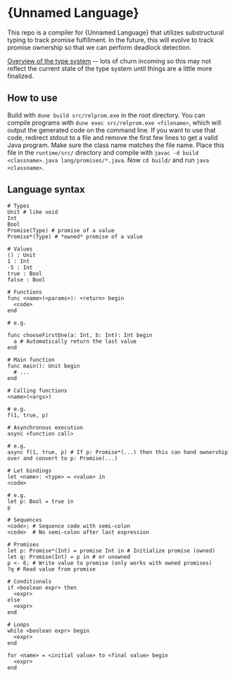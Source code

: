 # {Unnamed Language}

This repo is a compiler for {Unnamed Language} that utilizes substructural typing to track promise fulfillment.
In the future, this will evolve to track promise ownership so that we can perform deadlock detection.

[Overview of the type system](https://www.overleaf.com/read/pmqpspcscdpq) -- lots of churn incoming so this may
not reflect the current state of the type system until things are a little more finalized.

## How to use

Build with `dune build src/relprom.exe` in the root directory. You can compile programs with
`dune exec src/relprom.exe <filename>`, which will output the generated code on the command line. If you want to
use that code, redirect stdout to a file and remove the first few lines to get a valid Java program. Make sure the
class name matches the file name. Place this file in the `runtime/src/` directory and compile with
`javac -d build <classname>.java lang/promises/*.java`. Now `cd build/` and run `java <classname>`.

## Language syntax

```
# Types
Unit # like void
Int
Bool
Promise(Type) # promise of a value
Promise*(Type) # *owned* promise of a value

# Values
() : Unit
1 : Int
-5 : Int
true : Bool
false : Bool

# Functions
func <name>(<params>): <return> begin
  <code>
end

# e.g.

func chooseFirstOne(a: Int, b: Int): Int begin
  a # Automatically return the last value
end

# Main function
func main(): Unit begin
  # ...
end

# Calling functions
<name>(<args>)

# e.g.
f(1, true, p)

# Asynchronous execution
async <function call>

# e.g.
async f(1, true, p) # If p: Promise*(...) then this can hand ownership over and convert to p: Promise(...)

# Let bindings
let <name>: <type> = <value> in
<code>

# e.g.
let p: Bool = true in
p

# Sequences
<code>; # Sequence code with semi-colon
<code>  # No semi-colon after last expression

# Promises
let p: Promise*(Int) = promise Int in # Initialize promise (owned)
let q: Promise(Int) = p in # or unowned
p <- 6; # Write value to promise (only works with owned promises)
?q # Read value from promise

# Conditionals
if <boolean expr> then
  <expr>
else
  <expr>
end

# Loops
while <boolean expr> begin
  <expr>
end

for <name> = <initial value> to <final value> begin
  <expr>
end
```
